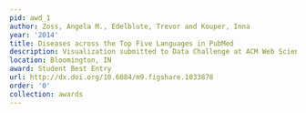 ```yaml
---
pid: awd_1
author: Zoss, Angela M., Edelblute, Trevor and Kouper, Inna
year: '2014'
title: Diseases across the Top Five Languages in PubMed
description: Visualization submitted to Data Challenge at ACM Web Science 2014 Conference
location: Bloomington, IN
award: Student Best Entry
url: http://dx.doi.org/10.6084/m9.figshare.1033878
order: '0'
collection: awards
---
```

